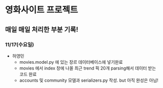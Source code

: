 # 영화사이트 프로젝트





## 매일 매일 처리한 부분 기록!



### 11/17(수요일)

- 허영민
  - movies.model.py 에 있는 장르 데이터베이스에 넣기완료
  - movies 에서 index 창에 나올 최근 trend 픽 20개 parsing해서 데이터 받는 코드 완료
  - accounts 및 community 모델과 serializers.py 작성. but 아직 완성은 아님!

